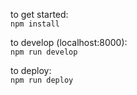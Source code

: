 to get started:  
`npm install`  

to develop (localhost:8000):  
`npm run develop`

to deploy:  
`npm run deploy`
